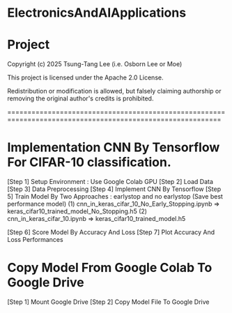 # ElectronicsAndAIApplications
# Project

Copyright (c) 2025 Tsung-Tang Lee (i.e. Osborn Lee or Moe)

This project is licensed under the Apache 2.0 License.

Redistribution or modification is allowed, but falsely claiming authorship or removing the original author's credits is prohibited.

===========================================================================================================
# Implementation CNN By Tensorflow For CIFAR-10 classification.
[Step 1] Setup Environment : Use Google Colab GPU
[Step 2] Load Data
[Step 3] Data Preprocessing
[Step 4] Implement CNN By Tensorflow
[Step 5] Train Model By Two Approaches : earlystop and no earlystop (Save best performance model)
(1) cnn_in_keras_cifar_10_No_Early_Stopping.ipynb
=> keras_cifar10_trained_model_No_Stopping.h5
(2) cnn_in_keras_cifar_10.ipynb
=> keras_cifar10_trained_model.h5


[Step 6] Score Model By Accuracy And Loss
[Step 7] Plot Accuracy And Loss Performances

# Copy Model From Google Colab To Google Drive
[Step 1] Mount Google Drive
[Step 2] Copy Model File To Google Drive
